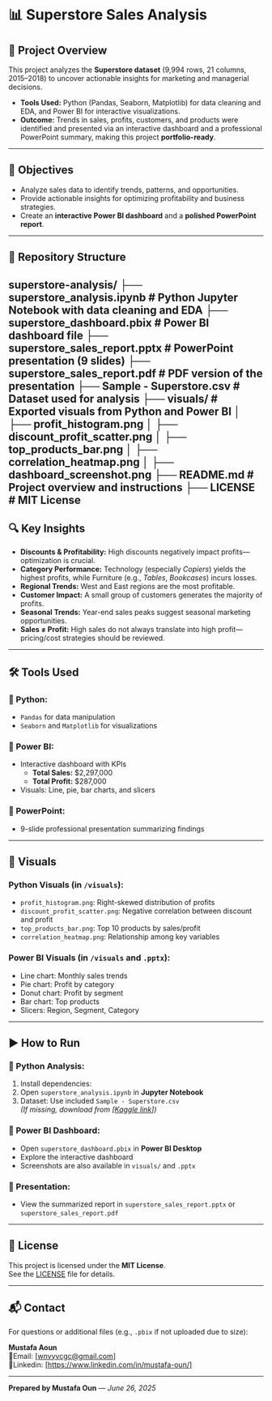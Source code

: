 # 📊 Superstore Sales Analysis

## 📝 Project Overview
This project analyzes the **Superstore dataset** (9,994 rows, 21 columns, 2015–2018) to uncover actionable insights for marketing and managerial decisions.

- **Tools Used:** Python (Pandas, Seaborn, Matplotlib) for data cleaning and EDA, and Power BI for interactive visualizations.
- **Outcome:** Trends in sales, profits, customers, and products were identified and presented via an interactive dashboard and a professional PowerPoint summary, making this project **portfolio-ready**.

---

## 🎯 Objectives

- Analyze sales data to identify trends, patterns, and opportunities.
- Provide actionable insights for optimizing profitability and business strategies.
- Create an **interactive Power BI dashboard** and a **polished PowerPoint report**.

---

## 📁 Repository Structure

superstore-analysis/
├── superstore_analysis.ipynb # Python Jupyter Notebook with data cleaning and EDA
├── superstore_dashboard.pbix # Power BI dashboard file
├── superstore_sales_report.pptx # PowerPoint presentation (9 slides)
├── superstore_sales_report.pdf # PDF version of the presentation
├── Sample - Superstore.csv # Dataset used for analysis
├── visuals/ # Exported visuals from Python and Power BI
│ ├── profit_histogram.png
│ ├── discount_profit_scatter.png
│ ├── top_products_bar.png
│ ├── correlation_heatmap.png
│ ├── dashboard_screenshot.png
├── README.md # Project overview and instructions
├── LICENSE # MIT License
---

## 🔍 Key Insights

- **Discounts & Profitability:** High discounts negatively impact profits—optimization is crucial.
- **Category Performance:** Technology (especially *Copiers*) yields the highest profits, while Furniture (e.g., *Tables*, *Bookcases*) incurs losses.
- **Regional Trends:** West and East regions are the most profitable.
- **Customer Impact:** A small group of customers generates the majority of profits.
- **Seasonal Trends:** Year-end sales peaks suggest seasonal marketing opportunities.
- **Sales ≠ Profit:** High sales do not always translate into high profit—pricing/cost strategies should be reviewed.

---

## 🛠 Tools Used

### 🔹 Python:
- `Pandas` for data manipulation  
- `Seaborn` and `Matplotlib` for visualizations  

### 🔹 Power BI:
- Interactive dashboard with KPIs  
  - **Total Sales:** \$2,297,000  
  - **Total Profit:** \$287,000  
- Visuals: Line, pie, bar charts, and slicers

### 🔹 PowerPoint:
- 9-slide professional presentation summarizing findings

---

## 📸 Visuals

### Python Visuals (in `/visuals`):
- `profit_histogram.png`: Right-skewed distribution of profits
- `discount_profit_scatter.png`: Negative correlation between discount and profit
- `top_products_bar.png`: Top 10 products by sales/profit  
- `correlation_heatmap.png`: Relationship among key variables

### Power BI Visuals (in `/visuals` and `.pptx`):
- Line chart: Monthly sales trends  
- Pie chart: Profit by category  
- Donut chart: Profit by segment  
- Bar chart: Top products  
- Slicers: Region, Segment, Category

---

## ▶ How to Run

### 🔹 Python Analysis:
1. Install dependencies:  
2. Open `superstore_analysis.ipynb` in **Jupyter Notebook**
3. Dataset: Use included `Sample - Superstore.csv`  
*(If missing, download from [[Kaggle link](https://www.kaggle.com/datasets/vivek468/superstore-dataset-final?utm_source=chatgpt.com)])*

### 🔹 Power BI Dashboard:
- Open `superstore_dashboard.pbix` in **Power BI Desktop**
- Explore the interactive dashboard  
- Screenshots are also available in `visuals/` and `.pptx`

### 🔹 Presentation:
- View the summarized report in `superstore_sales_report.pptx` or `superstore_sales_report.pdf`

---

## 🧾 License

This project is licensed under the **MIT License**.  
See the [LICENSE](./LICENSE) file for details.

---

## 📬 Contact

For questions or additional files (e.g., `.pbix` if not uploaded due to size):

**Mustafa Aoun**  
📧Email: [wnvyvcgc@gmail.com]  
🔗Linkedin: [https://www.linkedin.com/in/mustafa-oun/]  

---

**Prepared by Mustafa Oun** — *June 26, 2025*
